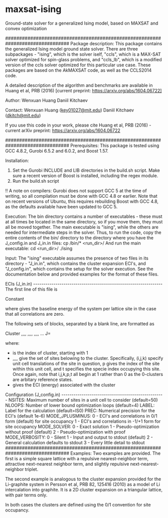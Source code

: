 # maxsat-ising
Ground-state solver for a generalized Ising model, based on MAXSAT and 
convex optimization

###############################################################################
Package description:
This package contains the generalized Ising model ground
state solver. There are three subpackages - "ising", which is the solver
iself, "ccls", which is a MAX-SAT solver optimized for spin-glass problems,
and "ccls_lb", which is a modified version of the ccls solver optimized for
this particular use case. These packages are based on the AkMAXSAT code, as
well as the CCLS2014 code.

A detailed description of the algorithm and benchmarks are available in 
Huang et al, PRB (2016) [current preprint: https://arxiv.org/abs/1604.06722]

Author:	Wenxuan Huang
	Daniil Kitchaev

Contact: Wenxuan Huang (key01027@mit.edu)
 	 Daniil Kitchaev (dkitch@mit.edu)

If you use this code in your work, please cite Huang et al, PRB (2016) -
current arXiv preprint: https://arxiv.org/abs/1604.06722

###############################################################################
Prerequisites:
This package is tested using GCC 4.8.2, Gurobi 6.5.2 and 6.0.2, and Boost 1.57.

Installation:
1. Set the Gurobi INCLUDE and LIB directories in the build.sh script. Make sure
	a recent version of Boost is installed, including the regex module.
2. Run the build.sh script

!! A note on compilers: Gurobi does not support GCC 5 at the time of writing, 
so all compilation must be done with GCC 4.8 or earlier. Note that on recent
versions of Ubuntu, this requires rebuilding Boost with GCC 4.8, as the
defaults available have been updated to GCC 5.

Execution:
The bin directory contains a number of executables - these must at all times
be located in the same directory, so if you move them, they must all be moved
together. The main executable is "ising", while the others are needed for
intermediate steps in the solver.
Thus, to run the code, copy the entire contents of the bin/ directory to the
directory where you have the J_config.in and J_in.in files:
    cp <ising root>/bin/* <run_dir>/
And run the main executable:
    cd <run_dir>/
    ./ising

Input:
The "ising" executable assumes the presence of two files in its directory -
"J_in.in", which contains the cluster expansion ECI's, and "J_config.in",
which contains the setup for the solver execution. See the documentation
below and provided examples for the format of these files.

ECIs (J_in.in) ----------------------------------------------------------------
The first line of this file is

Constant <E0>

where <E0> gives the baseline energy of the system per lattice site in the case
that all correlations are zero.

The following sets of blocks, separated by a blank line, are formatted as

Cluster <N>
<i0>,<j0>,<k0>,<p0>,<t0> <i1>,<j1>,<k1>,<p1>,<t1> <i2>,<j2>,<k2>,<p2>,<t2> ...
J=<ECI>

where:
- <N> is the index of cluster, starting with 1
- <i0>,<j0>,<k0>,<p0>,<t0> give the set of sites belowing to the cluster.
  Specifically, (i,j,k) specify unit cell translations of the site in question,
  p gives the index of the site within this unit cell, and t specifies the
  specie index occupying this site. Once again, note that i,j,k,p,t all begin
  at 1 rather than 0 as the 0-clusters are arbitary reference states.
- <ECI> gives the ECI (energy) associated with the cluster  

Configuration (J_config.in) ---------------------------------------------------
NSITES: Maximum number of sites in a unit cell to consider (default=50)
NLOOPS: Number of lower bound optimization loops (default=4)
LABEL: Label for the calculation (default=IS0)
PREC: Numerical precision for the ECI's (default 1e-6)
MODE_JPLUSMINUS: 0 - ECI's and correlations in 0/1 form (default) for site
					 occupancy
                 1 - ECI's and correlations in -1/+1 form for site occupancy
MODE_SOLVER: 0 - Exact solution
             1 - Pseudo-optimization without proof (default)
             2 - Pseudo-optimization with proof
MODE_VERBOSITY: 0 - Silent
                1 - Input and output to stdout (default)
                2 - General calculation defaults to stdout
                3 - Every little detail to stdout
###############################################################################
Examples:
Two examples are provided. The first is a simple square lattice with a
repulsive nearest-neighbor term, attractive next-nearest neighbor term,
and slightly repulsive next-nearest-neighbor triplet.

The second example is analogous to the cluster expansion provided for the
Li-graphite system in Persson et al, PRB 82, 125416 (2010) as a model of Li
intercalation into graphite. It is a 2D cluster expansion on a triangular
lattice, with pair terms only.

In both cases the clusters are defined using the 0/1 convention for site
occupancy.
